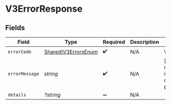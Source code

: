 # V3ErrorResponse


## Fields

| Field                                                      | Type                                                       | Required                                                   | Description                                                | Example                                                    |
| ---------------------------------------------------------- | ---------------------------------------------------------- | ---------------------------------------------------------- | ---------------------------------------------------------- | ---------------------------------------------------------- |
| `errorCode`                                                | [Shared\V3ErrorsEnum](../../Models/Shared/V3ErrorsEnum.md) | :heavy_check_mark:                                         | N/A                                                        | VALIDATION                                                 |
| `errorMessage`                                             | *string*                                                   | :heavy_check_mark:                                         | N/A                                                        | [VALIDATION] missing required config field: pollingPeriod  |
| `details`                                                  | *?string*                                                  | :heavy_minus_sign:                                         | N/A                                                        |                                                            |